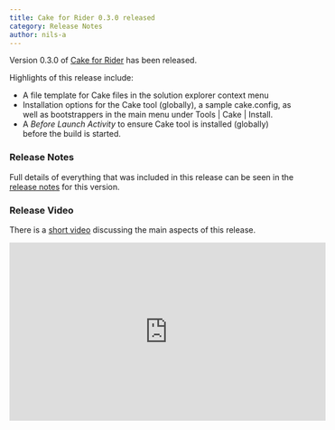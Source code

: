 ```yaml
---
title: Cake for Rider 0.3.0 released
category: Release Notes
author: nils-a
---
```


Version 0.3.0 of [Cake for Rider](https://plugins.jetbrains.com/plugin/15729-cake-rider) has been released.

Highlights of this release include:
- A file template for Cake files in the solution explorer context menu
- Installation options for the Cake tool (globally), a sample cake.config, as well as bootstrappers in the main menu under Tools | Cake | Install.
- A *Before Launch Activity* to ensure Cake tool is installed (globally) before the build is started.

### Release Notes

Full details of everything that was included in this release can be seen
in the [release notes](https://github.com/cake-build/cake-rider/releases/tag/0.3.0) for this version.

### Release Video

There is a [short video](https://youtu.be/pFWbHJf094U) discussing the main aspects of this release.

<iframe width="560" height="315" src="https://www.youtube.com/embed/pFWbHJf094U" frameborder="0" allow="accelerometer; autoplay; clipboard-write; encrypted-media; gyroscope; picture-in-picture" allowfullscreen></iframe>
